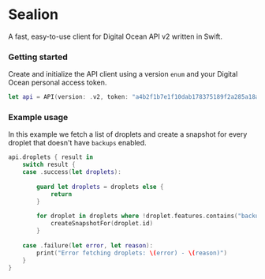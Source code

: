 # Sealion
A fast, easy-to-use client for Digital Ocean API v2 written in Swift.

### Getting started
Create and initialize the API client using a version `enum` and your Digital Ocean personal access token.
```swift
let api = API(version: .v2, token: "a4b2f1b7e1f10dab178375189f2a285a18abee5f4e353dcfedae7087e9e25463")
```

### Example usage
In this example we fetch a list of droplets and create a snapshot for every droplet that doesn't have `backups` enabled.
```swift
api.droplets { result in
    switch result {
    case .success(let droplets):
        
        guard let droplets = droplets else {
            return
        }
        
        for droplet in droplets where !droplet.features.contains("backups") {
            createSnapshotFor(droplet.id)
        }
        
    case .failure(let error, let reason):
        print("Error fetching droplets: \(error) - \(reason)")
    }    
}
```

